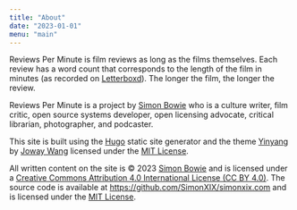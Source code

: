 ```yaml
---
title: "About"
date: "2023-01-01"
menu: "main"
---
```


Reviews Per Minute is film reviews as long as the films themselves. Each review has a word count that corresponds to the length of the film in minutes (as recorded on [Letterboxd](https://letterboxd.com/)). The longer the film, the longer the review.

Reviews Per Minute is a project by [Simon Bowie](https://simonxix.com) who is a culture writer, film critic, open source systems developer, open licensing advocate, critical librarian, photographer, and podcaster.

This site is built using the [Hugo](https://gohugo.io/) static site generator and the theme [Yinyang](https://github.com/joway/hugo-theme-yinyang) by [Joway Wang](https://joway.io/) licensed under the [MIT License](https://opensource.org/licenses/MIT).

All written content on the site is © 2023 [Simon Bowie](https://simonxix.com) and is licensed under a [Creative Commons Attribution 4.0 International License (CC BY 4.0)](https://creativecommons.org/licenses/by/4.0/). The source code is available at https://github.com/SimonXIX/simonxix.com and is licensed under the [MIT License](https://opensource.org/licenses/MIT).